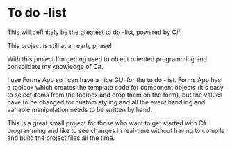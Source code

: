 # To do -list

This will definitely be the greatest to do -list, powered by C#.

This project is still at an early phase!

With this project I'm getting used to object oriented programming and consolidate my knowledge of C#. 

I use Forms App so I can have a nice GUI for the to do -list. Forms App has a toolbox which creates the template code for component objects (it's easy to select items from the toolbox and drop them on the form), but the values have to be changed for custom styling and all the event handling and variable manipulation needs to be written by hand.

This is a great small project for those who want to get started with C# programming and like to see changes in real-time without having to compile and build the project files all the time.
